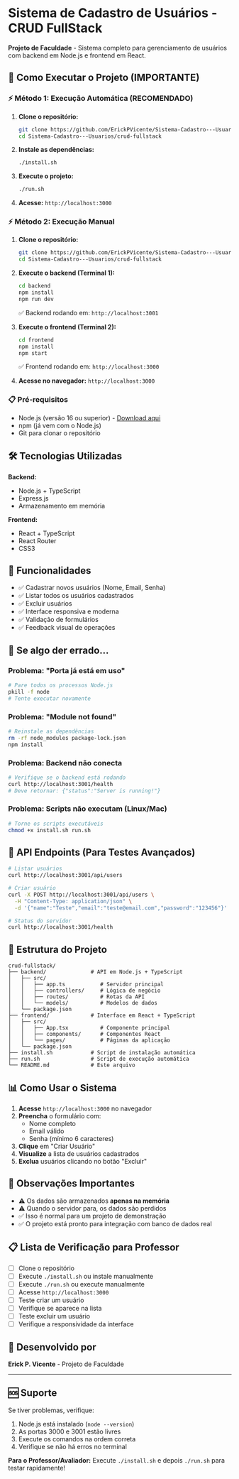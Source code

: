 # Sistema de Cadastro de Usuários - CRUD FullStack

**Projeto de Faculdade** - Sistema completo para gerenciamento de usuários com backend em Node.js e frontend em React.

## 🚀 Como Executar o Projeto (IMPORTANTE)

### ⚡ Método 1: Execução Automática (RECOMENDADO)

1. **Clone o repositório:**
   ```bash
   git clone https://github.com/ErickPVicente/Sistema-Cadastro---Usuarios.git
   cd Sistema-Cadastro---Usuarios/crud-fullstack
   ```

2. **Instale as dependências:**
   ```bash
   ./install.sh
   ```

3. **Execute o projeto:**
   ```bash
   ./run.sh
   ```

4. **Acesse:** `http://localhost:3000`

### ⚡ Método 2: Execução Manual

1. **Clone o repositório:**
   ```bash
   git clone https://github.com/ErickPVicente/Sistema-Cadastro---Usuarios.git
   cd Sistema-Cadastro---Usuarios/crud-fullstack
   ```

2. **Execute o backend (Terminal 1):**
   ```bash
   cd backend
   npm install
   npm run dev
   ```
   ✅ Backend rodando em: `http://localhost:3001`

3. **Execute o frontend (Terminal 2):**
   ```bash
   cd frontend
   npm install
   npm start
   ```
   ✅ Frontend rodando em: `http://localhost:3000`

4. **Acesse no navegador:** `http://localhost:3000`

### 📋 Pré-requisitos

- Node.js (versão 16 ou superior) - [Download aqui](https://nodejs.org/)
- npm (já vem com o Node.js)
- Git para clonar o repositório

## 🛠️ Tecnologias Utilizadas

**Backend:**
- Node.js + TypeScript
- Express.js
- Armazenamento em memória

**Frontend:**
- React + TypeScript
- React Router
- CSS3

## 📱 Funcionalidades

- ✅ Cadastrar novos usuários (Nome, Email, Senha)
- ✅ Listar todos os usuários cadastrados
- ✅ Excluir usuários
- ✅ Interface responsiva e moderna
- ✅ Validação de formulários
- ✅ Feedback visual de operações

## 🔧 Se algo der errado...

### Problema: "Porta já está em uso"
```bash
# Pare todos os processos Node.js
pkill -f node
# Tente executar novamente
```

### Problema: "Module not found"
```bash
# Reinstale as dependências
rm -rf node_modules package-lock.json
npm install
```

### Problema: Backend não conecta
```bash
# Verifique se o backend está rodando
curl http://localhost:3001/health
# Deve retornar: {"status":"Server is running!"}
```

### Problema: Scripts não executam (Linux/Mac)
```bash
# Torne os scripts executáveis
chmod +x install.sh run.sh
```

## 📡 API Endpoints (Para Testes Avançados)

```bash
# Listar usuários
curl http://localhost:3001/api/users

# Criar usuário
curl -X POST http://localhost:3001/api/users \
  -H "Content-Type: application/json" \
  -d '{"name":"Teste","email":"teste@email.com","password":"123456"}'

# Status do servidor
curl http://localhost:3001/health
```

## 📁 Estrutura do Projeto

```
crud-fullstack/
├── backend/              # API em Node.js + TypeScript
│   ├── src/
│   │   ├── app.ts           # Servidor principal
│   │   ├── controllers/     # Lógica de negócio
│   │   ├── routes/          # Rotas da API
│   │   └── models/          # Modelos de dados
│   └── package.json
├── frontend/             # Interface em React + TypeScript
│   ├── src/
│   │   ├── App.tsx          # Componente principal
│   │   ├── components/      # Componentes React
│   │   └── pages/           # Páginas da aplicação
│   └── package.json
├── install.sh            # Script de instalação automática
├── run.sh                # Script de execução automática
└── README.md             # Este arquivo
```

## 📊 Como Usar o Sistema

1. **Acesse** `http://localhost:3000` no navegador
2. **Preencha** o formulário com:
   - Nome completo
   - Email válido
   - Senha (mínimo 6 caracteres)
3. **Clique** em "Criar Usuário"
4. **Visualize** a lista de usuários cadastrados
5. **Exclua** usuários clicando no botão "Excluir"

## 💾 Observações Importantes

- ⚠️ Os dados são armazenados **apenas na memória**
- ⚠️ Quando o servidor para, os dados são perdidos
- ✅ Isso é normal para um projeto de demonstração
- ✅ O projeto está pronto para integração com banco de dados real

## 📋 Lista de Verificação para Professor

- [ ] Clone o repositório
- [ ] Execute `./install.sh` ou instale manualmente
- [ ] Execute `./run.sh` ou execute manualmente
- [ ] Acesse `http://localhost:3000`
- [ ] Teste criar um usuário
- [ ] Verifique se aparece na lista
- [ ] Teste excluir um usuário
- [ ] Verifique a responsividade da interface

## 👤 Desenvolvido por

**Erick P. Vicente** - Projeto de Faculdade

---

## 🆘 Suporte

Se tiver problemas, verifique:
1. Node.js está instalado (`node --version`)
2. As portas 3000 e 3001 estão livres
3. Execute os comandos na ordem correta
4. Verifique se não há erros no terminal

**Para o Professor/Avaliador:** Execute `./install.sh` e depois `./run.sh` para testar rapidamente!
